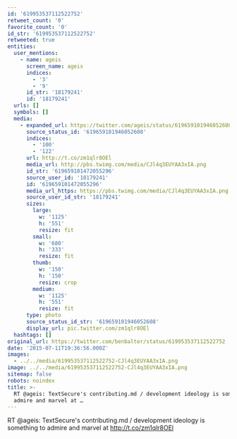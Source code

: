 ```yaml
---
id: '619953537112522752'
retweet_count: '0'
favorite_count: '0'
id_str: '619953537112522752'
retweeted: true
entities:
  user_mentions:
    - name: ageis
      screen_name: ageis
      indices:
        - '3'
        - '9'
      id_str: '18179241'
      id: '18179241'
  urls: []
  symbols: []
  media:
    - expanded_url: https://twitter.com/ageis/status/619659101946052608/photo/1
      source_status_id: '619659101946052608'
      indices:
        - '100'
        - '122'
      url: http://t.co/zm1qlr8OEl
      media_url: http://pbs.twimg.com/media/CJl4q3EUYAA3xIA.png
      id_str: '619659101472055296'
      source_user_id: '18179241'
      id: '619659101472055296'
      media_url_https: https://pbs.twimg.com/media/CJl4q3EUYAA3xIA.png
      source_user_id_str: '18179241'
      sizes:
        large:
          w: '1125'
          h: '551'
          resize: fit
        small:
          w: '680'
          h: '333'
          resize: fit
        thumb:
          w: '150'
          h: '150'
          resize: crop
        medium:
          w: '1125'
          h: '551'
          resize: fit
      type: photo
      source_status_id_str: '619659101946052608'
      display_url: pic.twitter.com/zm1qlr8OEl
  hashtags: []
original_url: https://twitter.com/benbalter/status/619953537112522752
date: '2015-07-11T19:36:56.000Z'
images:
  - ../../media/619953537112522752-CJl4q3EUYAA3xIA.png
image: ../../media/619953537112522752-CJl4q3EUYAA3xIA.png
sitemap: false
robots: noindex
title: >-
  RT @ageis: TextSecure's contributing.md / development ideology is something to
  admire and marvel at …
---
```


RT @ageis: TextSecure's contributing.md / development ideology is something to admire and marvel at http://t.co/zm1qlr8OEl